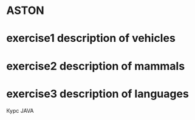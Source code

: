# ASTON
# exercise1 description of vehicles
# exercise2 description of mammals
# exercise3 description of languages

Курс JAVA

